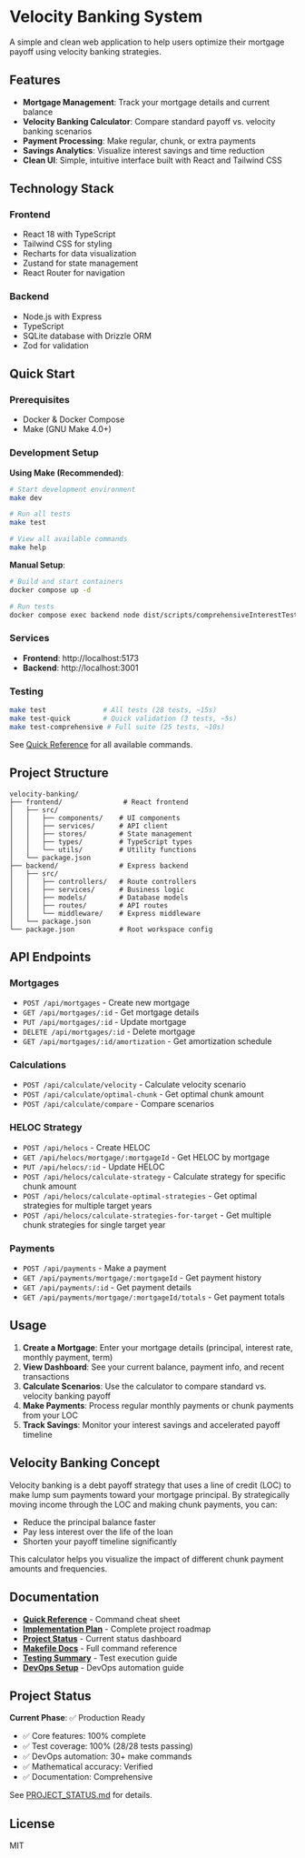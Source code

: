 # Velocity Banking System

A simple and clean web application to help users optimize their mortgage payoff using velocity banking strategies.

## Features

- **Mortgage Management**: Track your mortgage details and current balance
- **Velocity Banking Calculator**: Compare standard payoff vs. velocity banking scenarios
- **Payment Processing**: Make regular, chunk, or extra payments
- **Savings Analytics**: Visualize interest savings and time reduction
- **Clean UI**: Simple, intuitive interface built with React and Tailwind CSS

## Technology Stack

### Frontend
- React 18 with TypeScript
- Tailwind CSS for styling
- Recharts for data visualization
- Zustand for state management
- React Router for navigation

### Backend
- Node.js with Express
- TypeScript
- SQLite database with Drizzle ORM
- Zod for validation

## Quick Start

### Prerequisites
- Docker & Docker Compose
- Make (GNU Make 4.0+)

### Development Setup

**Using Make (Recommended)**:
```bash
# Start development environment
make dev

# Run all tests
make test

# View all available commands
make help
```

**Manual Setup**:
```bash
# Build and start containers
docker compose up -d

# Run tests
docker compose exec backend node dist/scripts/comprehensiveInterestTests.js
```

### Services
- **Frontend**: http://localhost:5173
- **Backend**: http://localhost:3001

### Testing
```bash
make test              # All tests (28 tests, ~15s)
make test-quick        # Quick validation (3 tests, ~5s)
make test-comprehensive # Full suite (25 tests, ~10s)
```

See [Quick Reference](QUICK_REFERENCE.md) for all available commands.

## Project Structure

```
velocity-banking/
├── frontend/               # React frontend
│   ├── src/
│   │   ├── components/    # UI components
│   │   ├── services/      # API client
│   │   ├── stores/        # State management
│   │   ├── types/         # TypeScript types
│   │   └── utils/         # Utility functions
│   └── package.json
├── backend/               # Express backend
│   ├── src/
│   │   ├── controllers/   # Route controllers
│   │   ├── services/      # Business logic
│   │   ├── models/        # Database models
│   │   ├── routes/        # API routes
│   │   └── middleware/    # Express middleware
│   └── package.json
└── package.json           # Root workspace config
```

## API Endpoints

### Mortgages
- `POST /api/mortgages` - Create new mortgage
- `GET /api/mortgages/:id` - Get mortgage details
- `PUT /api/mortgages/:id` - Update mortgage
- `DELETE /api/mortgages/:id` - Delete mortgage
- `GET /api/mortgages/:id/amortization` - Get amortization schedule

### Calculations
- `POST /api/calculate/velocity` - Calculate velocity scenario
- `POST /api/calculate/optimal-chunk` - Get optimal chunk amount
- `POST /api/calculate/compare` - Compare scenarios

### HELOC Strategy
- `POST /api/helocs` - Create HELOC
- `GET /api/helocs/mortgage/:mortgageId` - Get HELOC by mortgage
- `PUT /api/helocs/:id` - Update HELOC
- `POST /api/helocs/calculate-strategy` - Calculate strategy for specific chunk amount
- `POST /api/helocs/calculate-optimal-strategies` - Get optimal strategies for multiple target years
- `POST /api/helocs/calculate-strategies-for-target` - Get multiple chunk strategies for single target year

### Payments
- `POST /api/payments` - Make a payment
- `GET /api/payments/mortgage/:mortgageId` - Get payment history
- `GET /api/payments/:id` - Get payment details
- `GET /api/payments/mortgage/:mortgageId/totals` - Get payment totals

## Usage

1. **Create a Mortgage**: Enter your mortgage details (principal, interest rate, monthly payment, term)
2. **View Dashboard**: See your current balance, payment info, and recent transactions
3. **Calculate Scenarios**: Use the calculator to compare standard vs. velocity banking payoff
4. **Make Payments**: Process regular monthly payments or chunk payments from your LOC
5. **Track Savings**: Monitor your interest savings and accelerated payoff timeline

## Velocity Banking Concept

Velocity banking is a debt payoff strategy that uses a line of credit (LOC) to make lump sum payments toward your mortgage principal. By strategically moving income through the LOC and making chunk payments, you can:

- Reduce the principal balance faster
- Pay less interest over the life of the loan
- Shorten your payoff timeline significantly

This calculator helps you visualize the impact of different chunk payment amounts and frequencies.

## Documentation

- **[Quick Reference](QUICK_REFERENCE.md)** - Command cheat sheet
- **[Implementation Plan](IMPLEMENTATION_PLAN.md)** - Complete project roadmap
- **[Project Status](PROJECT_STATUS.md)** - Current status dashboard
- **[Makefile Docs](MAKEFILE_DOCUMENTATION.md)** - Full command reference
- **[Testing Summary](backend/TESTING_SUMMARY.md)** - Test execution guide
- **[DevOps Setup](DEVOPS_SETUP_COMPLETE.md)** - DevOps automation guide

## Project Status

**Current Phase**: ✅ Production Ready

- ✅ Core features: 100% complete
- ✅ Test coverage: 100% (28/28 tests passing)
- ✅ DevOps automation: 30+ make commands
- ✅ Mathematical accuracy: Verified
- ✅ Documentation: Comprehensive

See [PROJECT_STATUS.md](PROJECT_STATUS.md) for details.

## License

MIT
